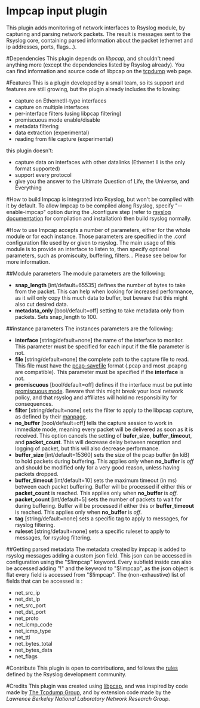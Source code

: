 # Impcap input plugin
This plugin adds monitoring of network interfaces to Rsyslog module, by capturing and parsing network packets.
The result is messages sent to the Rsyslog core, containing parsed information about the packet (ethernet and ip addresses, ports, flags...).

#Dependencies
This plugin depends on _libpcap_, and shouldn't need anything more (except the dependencies listed by Rsyslog already).
You can find information and source code of libpcap on the [tcpdump](http://www.tcpdump.org/) web page.

#Features
This is a plugin developed by a small team, so its support and features are still growing,
but the plugin already includes the following:
- capture on EthernetII-type interfaces
- capture on multiple interfaces
- per-interface filters (using libpcap filtering)
- promiscuous mode enable/disable
- metadata filtering
- data extraction (experimental)
- reading from file capture (experimental)

this plugin doesn't:
- capture data on interfaces with other datalinks (Ethernet II is the only format supported)
- support every protocol
- give you the answer to the Ultimate Question of Life, the Universe, and Everything

#How to build
Impcap is integrated into Rsyslog, but won't be compiled with it by default.
To allow Impcap to be compiled along Rsyslog, specify "--enable-impcap" option during the ./configure step (refer to [rsyslog documentation](https://www.rsyslog.com/doc/build_from_repo.html) for compilation and installation) then build rsyslog normally.

#How to use
Impcap accepts a number of parameters, either for the whole module or for each instance. Those parameters are specified in the .conf configuration file used by or given to rsyslog.
The main usage of this module is to provide an interface to listen to, then specify optional parameters, such as promiscuity, buffering, filters...
Please see below for more information.

##Module parameters
The module parameters are the following:
- **snap_length** [int/default=65535] defines the number of bytes to take from the packet. This can help when looking for increased performance, as it will only copy this much data to buffer, but beware that this might also cut desired data.
- **metadata_only** [bool/default=off] setting to take metadata only from packets. Sets snap_length to 100.

##instance parameters
The instances parameters are the following:
- **interface** [string/default=none] the name of the interface to monitor. This parameter must be specified for each input if the **file** parameter is not.
- **file** [string/default=none] the complete path to the capture file to read. This file must have the [pcap-savefile](http://www.tcpdump.org/manpages/pcap-savefile.5.html) format (.pcap and most .pcapng are compatible). This parameter must be specified if the **interface** is not.
- **promiscuous** [bool/default=off] defines if the interface must be put into [promiscuous mode](https://en.wikipedia.org/wiki/Promiscuous_mode). Beware that this might break your local network policy, and that rsyslog and affiliates will hold no responsibility for consequences.
- **filter** [string/default=none] sets the filter to apply to the libpcap capture, as defined by their [manpage](https://www.tcpdump.org/manpages/pcap-filter.7.html).
- **no_buffer** [bool/default=off] tells the capture session to work in immediate mode, meaning every packet will be delivered as soon as it is received. This option cancels the setting of **bufer_size**, **buffer_timeout**, and **packet_count**. This will decrease delay between reception and logging of packet, but this will also decrease performance.
- **buffer_size** [int/default=15360] sets the size of the pcap buffer (in kiB) to hold packets during buffering. This applies only when **no_buffer** is *off* and should be modified only for a very good reason, unless having packets dropped.
- **buffer_timeout** [int/default=10] sets the maximum timeout (in ms) between each packet buffering. Buffer will be processed if either this or **packet_count** is reached. This applies only when **no_buffer** is *off*.
- **packet_count** [int/default=5] sets the number of packets to wait for during buffering. Buffer will be processed if either this or **buffer_timeout** is reached. This applies only when **no_buffer** is *off*.
- **tag** [string/default=none] sets a specific tag to apply to messages, for rsyslog filtering.
- **ruleset** [string/default=none] sets a specific ruleset to apply to messages, for rsyslog filtering.

##Getting parsed metadata
The metadata created by impcap is added to rsyslog messages adding a custom json field.
This json can be accessed in configuration using the "$!impcap" keyword.
Every subfield inside can also be accessed adding "!" and the keyword to "$!impcap", as the json object is flat every field is accessed from "$!impcap".
The (non-exhaustive) list of fields that can be accessed is :
- net_src_ip
- net_dst_ip
- net_src_port
- net_dst_port
- net_proto
- net_icmp_code
- net_icmp_type
- net_ttl
- net_bytes_total
- net_bytes_data
- net_flags

#Contribute
This plugin is open to contributions, and follows the [rules](../../CONTRIBUTING.md) defined by the Rsyslog development community.

#Credits
This plugin was created using [libpcap](https://github.com/the-tcpdump-group/libpcap), and was inspired by code made by [The Tcpdump Group](https://github.com/the-tcpdump-group), and by extension code made by the *Lawrence Berkeley National Laboratory Network Research Group*.
